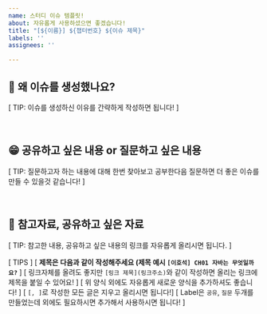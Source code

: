 ```yaml
---
name: 스터디 이슈 템플릿!
about: 자유롭게 사용하셨으면 좋겠습니다!
title: "[${이름}] ${챕터번호} ${이슈 제목}"
labels: ''
assignees: ''

---
```


## 🤔 왜 이슈를 생성했나요?
[ TIP: 이슈를 생성하신 이유를 간략하게 작성하면 됩니다! ]


<br>

## 😁 공유하고 싶은 내용 or 질문하고 싶은 내용
[ TIP: 질문하고자 하는 내용에 대해 한번 찾아보고 공부한다음 질문하면 더 좋은 이슈를 만들 수 있을것 같습니다! ]


<br>

## 📌 참고자료, 공유하고 싶은 자료
[ TIP: 참고한 내용, 공유하고 싶은 내용의 링크를 자유롭게 올리시면 됩니다. ]


[ TIPS ]
[ **제목은 다음과 같이 작성해주세요 (제목 예시 `[이호석] CH01 자바는 무엇일까요?`** ]
[ 링크자체를 올려도 좋지만 `[링크 제목](링크주소)`와 같이 작성하면 올리는 링크에 제목을 붙일 수 있어요! ]
[ 위 양식 외에도 자유롭게 새로운 양식을 추가하셔도 좋습니다! ]
[ `[, ]`로 작성한 모든 글은 지우고 올리시면 됩니다!]
[ Label은 `공유`, `질문` 두개를 만들었는데 외에도 필요하시면 추가해서 사용하시면 됩니다! ]
